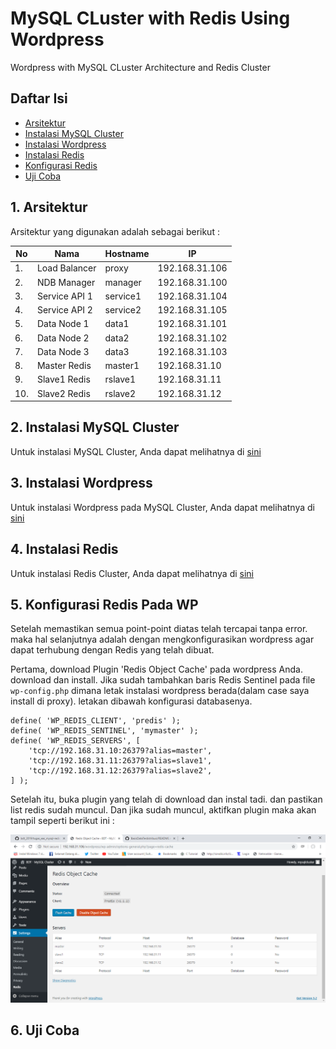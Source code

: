 # MySQL CLuster with Redis Using Wordpress

Wordpress with MySQL CLuster Architecture and Redis Cluster

## Daftar Isi
   - [Arsitektur](#arsitektur)
   - [Instalasi MySQL Cluster](#instalasi-mysql-cluster)
   - [Instalasi Wordpress](#instalasi-wordpress)
   - [Instalasi Redis](#instalasi-redis)
   - [Konfigurasi Redis](#konfigurasi-redis-pada-wp)
   - [Uji Coba](#uji-coba)
   

## 1. Arsitektur

Arsitektur yang digunakan adalah sebagai berikut :

| No | Nama |Hostname| IP |
| --- | --- | --- | --- |
| 1. | Load Balancer | proxy |192.168.31.106 |
| 2. | NDB Manager | manager |192.168.31.100 |
| 3. | Service API 1 | service1 | 192.168.31.104 |
| 4. | Service API 2 | service2 |192.168.31.105 |
| 5. | Data Node 1 | data1 | 192.168.31.101 |
| 6. | Data Node 2 | data2 | 192.168.31.102 |
| 7. | Data Node 3 | data3 |192.168.31.103 |
|8.| Master Redis | master1 |192.168.31.10 |
|9.| Slave1 Redis | rslave1 | 192.168.31.11 |
|10.| Slave2 Redis | rslave2 | 192.168.31.12 |

## 2. Instalasi MySQL Cluster

Untuk instalasi MySQL Cluster, Anda dapat melihatnya di <a href="https://github.com/isasenoaji/BasisDataTerdistribusi">sini</a>

## 3. Instalasi Wordpress

Untuk instalasi Wordpress pada MySQL Cluster, Anda dapat melihatnya di <a href="https://github.com/isasenoaji/BasisDataTerdistribusi/tree/master/Evaluasi%20Tengah%20Semester">sini</a>

## 4. Instalasi Redis

Untuk instalasi Redis Cluster, Anda dapat melihatnya di <a href="https://github.com/isasenoaji/BasisDataTerdistribusi/tree/master/Redis">sini</a>

## 5. Konfigurasi Redis Pada WP

Setelah memastikan semua point-point diatas telah tercapai tanpa error. maka hal selanjutnya adalah dengan mengkonfigurasikan wordpress agar dapat terhubung dengan Redis yang telah dibuat.

Pertama, download Plugin 'Redis Object Cache' pada wordpress Anda. download dan install. Jika sudah tambahkan baris Redis Sentinel pada file ```wp-config.php``` dimana letak instalasi wordpress berada(dalam case saya install di proxy). letakan dibawah konfigurasi databasenya.

```
define( 'WP_REDIS_CLIENT', 'predis' );
define( 'WP_REDIS_SENTINEL', 'mymaster' );
define( 'WP_REDIS_SERVERS', [
    'tcp://192.168.31.10:26379?alias=master',
    'tcp://192.168.31.11:26379?alias=slave1',
    'tcp://192.168.31.12:26379?alias=slave2',
] );
```

Setelah itu, buka plugin yang telah di download dan instal tadi. dan pastikan list redis sudah muncul. Dan jika sudah muncul, aktifkan plugin maka akan tampil seperti berikut ini :

<img src="\MySQL Cluster with Redis\screenshot\redis.PNG">

## 6. Uji Coba
   
